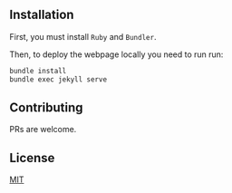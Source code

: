 ## Installation

First, you must install `Ruby` and `Bundler`.

Then, to deploy the webpage locally you need to run run:

```bash
bundle install
bundle exec jekyll serve
```

## Contributing <a name="contributing"></a>
PRs are welcome.

## License <a name="license"></a>
[MIT](https://github.com/santilococo/santilococo.github.io/blob/master/LICENSE)
